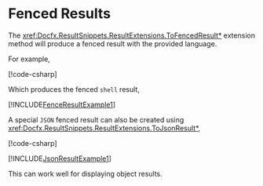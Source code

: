 ﻿# Fenced Results

The <xref:Docfx.ResultSnippets.ResultExtensions.ToFencedResult*> extension
method
will produce a fenced result with the provided language.

For example,

[!code-csharp[](../../Docfx.ResultSnippets.Tests/ResultExtensionsTests.cs#FenceResultExample1)]

Which produces the fenced `shell` result,

[!INCLUDE[FenceResultExample1](../../Docfx.ResultSnippets.Tests/__examples__/ResultExtensionsTests.Case2.md)]

A special `JSON` fenced result can also be created using
<xref:Docfx.ResultSnippets.ResultExtensions.ToJsonResult*>,

[!code-csharp[](../../Docfx.ResultSnippets.Tests/ResultExtensionsTests.cs#JsonResultExample1)]

[!INCLUDE[JsonResultExample1](../../Docfx.ResultSnippets.Tests/__examples__/ResultExtensionsTests.Case6.md)]

This can work well for displaying object results.
